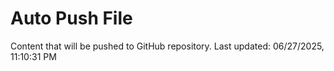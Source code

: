 # Auto Push File

Content that will be pushed to GitHub repository.
Last updated: 06/27/2025, 11:10:31 PM